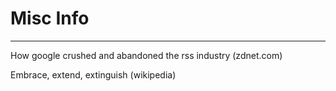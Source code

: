 # Misc Info

---


How google crushed and abandoned the rss industry (zdnet.com)

Embrace, extend, extinguish (wikipedia)